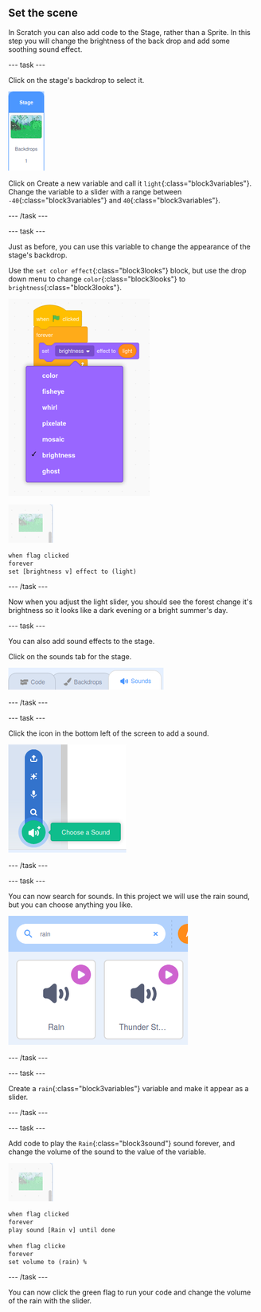 ## Set the scene

In Scratch you can also add code to the Stage, rather than a Sprite. In this step you will change the brightness of the back drop and add some soothing sound effect.

--- task ---

Click on the stage's backdrop to select it.

![image of backdrop selection](images/backdrop.png)

Click on Create a new variable and call it `light`{:class="block3variables"}. Change the variable to a slider with a range between `-40`{:class="block3variables"} and `40`{:class="block3variables"}.

--- /task ---

--- task ---

Just as before, you can use this variable to change the appearance of the stage's backdrop.

Use the `set color effect`{:class="block3looks"} block, but use the drop down menu to change `color`{:class="block3looks"} to `brightness`{:class="block3looks"}.

![image showing selection for the looks effect block](images/brightness.png)

![image of backdrop](images/backdrop-sprite.png)

```blocks3
when flag clicked
forever
set [brightness v] effect to (light)
```

--- /task ---

Now when you adjust the light slider, you should see the forest change it's brightness so it looks like a dark evening or a bright summer's day.

--- task ---

You can also add sound effects to the stage. 

Click on the sounds tab for the stage.

![image showing sounds tab selected](images/sounds-tab.png)

--- /task ---

--- task ---

Click the icon in the bottom left of the screen to add a sound.

![image showing add sound icon](images/add-sound.png)

--- /task ---

--- task ---

You can now search for sounds. In this project we will use the rain sound, but you can choose anything you like.

![image showing search and selection of rain sound](images/rain.png)

--- /task ---

--- task ---

Create a `rain`{:class="block3variables"} variable and make it appear as a slider.

--- /task ---

--- task ---

Add code to play the `Rain`{:class="block3sound"} sound forever, and change the volume of the sound to the value of the variable.

![image of backdrop](images/backdrop-sprite.png)

```blocks3
when flag clicked
forever
play sound [Rain v] until done

when flag clicke
forever
set volume to (rain) %
```

--- /task ---


You can now click the green flag to run your code and change the volume of the rain with the slider.










